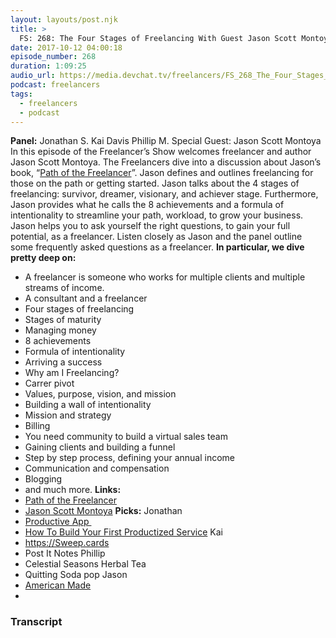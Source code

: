 ```yaml
---
layout: layouts/post.njk
title: >
  FS: 268: The Four Stages of Freelancing With Guest Jason Scott Montoya
date: 2017-10-12 04:00:18
episode_number: 268
duration: 1:09:25
audio_url: https://media.devchat.tv/freelancers/FS_268_The_Four_Stages_of_Freelancing_With_Guest_Jason_Scott_Montoya.mp3
podcast: freelancers
tags:
  - freelancers
  - podcast
---
```


**Panel:** Jonathan S. Kai Davis Phillip M. Special Guest: Jason Scott Montoya In this episode of the Freelancer’s Show welcomes freelancer and author Jason Scott Montoya. The Freelancers dive into a discussion about Jason’s book, “[Path of the Freelancer](https://www.amazon.com/Path-Freelancer-Actionable-Flourish-Freelancing/dp/1540735419)”. Jason defines and outlines freelancing for those on the path or getting started. Jason talks about the 4 stages of freelancing: survivor, dreamer, visionary, and achiever stage. Furthermore, Jason provides what he calls the 8 achievements and a formula of intentionality to streamline your path, workload, to grow your business. Jason helps you to ask yourself the right&nbsp;questions, to gain your full potential, as a freelancer. Listen closely as Jason and the panel outline some frequently asked questions as a freelancer. **In particular, we dive pretty deep on:**

- A freelancer is someone who works for multiple clients and multiple streams of income.
- A consultant and a freelancer
- Four stages of freelancing
- Stages of maturity
- Managing money
- 8 achievements
- Formula of intentionality
- Arriving a success
- Why am I Freelancing?
- Carrer pivot
- Values, purpose, vision, and mission
- Building a wall of intentionality
- Mission and strategy
- Billing
- You need community to build a virtual sales team
- Gaining clients and building a funnel
- Step by step process, defining your annual income
- Communication and compensation
- Blogging
- and much more.
  **Links:**
- [Path of the Freelancer](https://www.amazon.com/Path-Freelancer-Actionable-Flourish-Freelancing/dp/1540735419)
- [Jason Scott Montoya](https://www.jasonscottmontoya.com)
  **Picks:** Jonathan
- [Productive App&nbsp;](https://itunes.apple.com/us/app/productive-habit-tracker-goals-reminder/id983826477?mt=8)
- [How To Build Your First Productized Service](https://expensiveproblem.com/how-to-build-your-first-productized-service)
  Kai
- https://Sweep.cards
- Post It Notes
  Phillip
- Celestial Seasons Herbal Tea
- Quitting Soda pop
  Jason
- [American Made](https://www.rottentomatoes.com/m/american_made_2017/)
-

### Transcript
